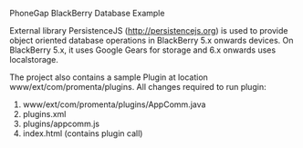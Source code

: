 PhoneGap BlackBerry Database Example

External library PersistenceJS (http://persistencejs.org) is used to provide object oriented database operations in  BlackBerry 5.x onwards devices. On BlackBerry 5.x, it uses Google Gears for storage and 6.x onwards uses localstorage.

The project also contains a sample Plugin at location www/ext/com/promenta/plugins. All changes required to run plugin:

1)  www/ext/com/promenta/plugins/AppComm.java
2)  plugins.xml
3)  plugins/appcomm.js
4)  index.html (contains plugin call)